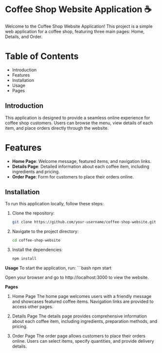 # Coffee Shop Website Application ☕

Welcome to the Coffee Shop Website Application! This project is a simple web application for a coffee shop, featuring three main pages: Home, Details, and Order.

# Table of Contents
- Introduction
- Features
- Installation
- Usage
- Pages

## Introduction
This application is designed to provide a seamless online experience for coffee shop customers. 
Users can browse the menu, view details of each item, and place orders directly through the website.

# Features
- **Home Page**: Welcome message, featured items, and navigation links.
- **Details Page**: Detailed information about each coffee item, including ingredients and pricing.
- **Order Page**: Form for customers to place their orders online.

## Installation
To run this application locally, follow these steps:

1. Clone the repository:
   ```bash
   git clone https://github.com/your-username/coffee-shop-website.git

2. Navigate to the project directory:
   ```bash
   cd coffee-shop-website

3. Install the dependencies:
   ```bash
   npm install

**Usage**
To start the application, run:
    ```bash
   npm start

Open your browser and go to http://localhost:3000 to view the website.

**Pages**
1) Home Page
The home page welcomes users with a friendly message and showcases featured coffee items. Navigation links are provided to access other pages.

2) Details Page
The details page provides comprehensive information about each coffee item, including ingredients, preparation methods, and pricing.

3) Order Page
The order page allows customers to place their orders online. Users can select items, specify quantities, and provide delivery details.

